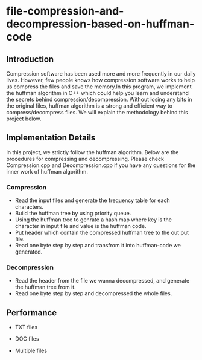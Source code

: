 # file-compression-and-decompression-based-on-huffman-code

## Introduction
Compression software has been used more and more frequently in our daily lives. However, few people knows how compression software works to help us compress the files and save the memory.In this program, we implement the huffman algorithm in C++ which could help you learn and understand the secrets behind compression/decompression. Without losing any bits in the original files, huffman algorithm is a strong and efficient way to compress/decompress files. We will explain the methodology behind this project below.

## Implementation Details
In this project, we strictly follow the huffman algorithm. Below are the procedures for compressing and decompressing. Please check Compression.cpp and Decompression.cpp if you have any questions for the inner work of huffman algorithm.

### Compression
- Read the input files and generate the frequency table for each characters.
- Build the huffman tree by using priority queue.
- Using the huffman tree to genrate a hash map where key is the character in input file and value is the huffman code.
- Put header which contain the compressed huffman tree to the out put file.
- Read one byte step by step and transfrom it into huffman-code we generated.

### Decompression
- Read the header from the file we wanna decompressed, and generate the huffman tree from it.
- Read one byte step by step and decompressed the whole files.

## Performance
- TXT files

- DOC files

- Multiple files


